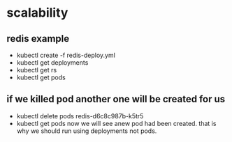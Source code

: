 # scalability

## redis example
- kubectl create -f redis-deploy.yml
- kubectl get deployments
- kubectl get rs
- kubectl get pods

## if we killed pod another one will be created for us
- kubectl delete pods redis-d6c8c987b-k5tr5
- kubectl get pods
now we will see anew pod had been created. that is why we should run using deployments not pods.


